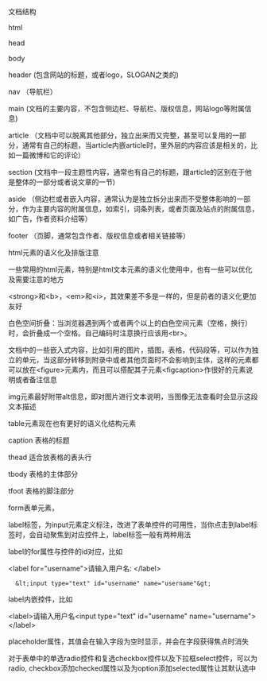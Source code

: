 文档结构

html

head

body

header \(包含网站的标题，或者logo，SLOGAN之类的\)

nav （导航栏）

main \(文档的主要内容，不包含侧边栏、导航栏、版权信息，网站logo等附属信息\)

article （文档中可以脱离其他部分，独立出来而又完整，甚至可以复用的一部分，通常有自己的标题，当article内嵌article时，里外层的内容应该是相关的，比如一篇微博和它的评论）

section \(文档中一段主题性内容，通常也有自己的标题，跟article的区别在于他是整体的一部分或者说文章的一节\)

aside （侧边栏或者嵌入内容，通常认为是独立拆分出来而不受整体影响的一部分，作为主要内容的附属信息，如索引，词条列表，或者页面及站点的附属信息，如广告，作者资料介绍等）

footer （页脚，通常包含作者、版权信息或者相关链接等）





html元素的语义化及排版注意

一些常用的html元素，特别是html文本元素的语义化使用中，也有一些可以优化及需要注意的地方



&lt;strong&gt;和&lt;b&gt;，&lt;em&gt;和&lt;i&gt;，其效果差不多是一样的，但是前者的语义化更加友好

白色空间折叠：当浏览器遇到两个或者两个以上的白色空间元素（空格，换行）时，会折叠成一个空格。自己编码时注意换行应该用&lt;br&gt;。

文档中的一些嵌入式内容，比如引用的图片，插图，表格，代码段等，可以作为独立的单元，当这部分转移到附录中或者其他页面时不会影响到主体，这样的元素都可以放在&lt;figure&gt;元素内，而且可以搭配其子元素&lt;figcaption&gt;作很好的元素说明或者备注信息

img元素最好附带alt信息，即对图片进行文本说明，当图像无法查看时会显示这段文本描述

table元素现在也有更好的语义化结构元素

caption 表格的标题

thead 适合放表格的表头行

tbody 表格的主体部分

tfoot 表格的脚注部分

form表单元素，

label标签，为input元素定义标注，改进了表单控件的可用性，当你点击到label标签时，会自动聚焦到对应控件上，label标签一般有两种用法

label的for属性与控件的id对应，比如

&lt;label for="username"&gt;请输入用户名: &lt;/label&gt;

      &lt;input type="text" id="username" name="username"&gt;

label内嵌控件，比如

&lt;label&gt;请输入用户名&lt;input type="text" id="username" name="username"&gt;&lt;/label&gt;

placeholder属性，其值会在输入字段为空时显示，并会在字段获得焦点时消失

对于表单中的单选radio控件和复选checkbox控件以及下拉框select控件，可以为radio, checkbox添加checked属性以及为option添加selected属性让其默认选中



